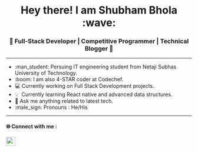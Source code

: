<h1 align="center">Hey there! I am Shubham Bhola :wave:</h1>
<h3 align="center">🚀 Full-Stack Developer | Competitive Programmer | Technical Blogger 🚀</h3>
<hr>
<ul>
  <li>:man_student:   Persuing IT engineering student from Netaji Subhas University of Technology.</li>
  <li>:boom:     I am also 4-STAR coder at Codechef.</li>
  <li>💻   Currently working on Full Stack Development projects.</li>
  <li>💡   &nbsp;Currently learning React native and advanced data structures.</li>
  <li>💬   Ask me anything related to latest tech.</li>
  <li>:male_sign:    Pronouns : He/His</li>
</ul>
<hr>
<span><h4>🌐 Connect with me :</h4><a href="www.linkedin.com/in/shubham-bhola-5823971bb"><img src="https://www.google.com/url?sa=i&url=https%3A%2F%2Fwww.pinclipart.com%2Fpindetail%2FibhmiJo_linkedin-link-high-resolution-linkedin-logo-png-clipart%2F&psig=AOvVaw0FYv0F8kgGvvxfrwwCh0kE&ust=1620846852020000&source=images&cd=vfe&ved=0CAIQjRxqFwoTCKjQnJmrwvACFQAAAAAdAAAAABAQ" width="25px"></a><a href="#"></a></span>
